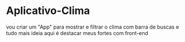 # Aplicativo-Clima
vou criar um "App" para mostrar e filtrar o clima com barra de buscas e tudo mais
ideia aqui é destacar meus fortes com front-end
